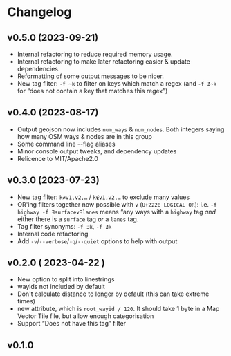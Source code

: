 # Changelog

## v0.5.0 (2023-09-21)

* Internal refactoring to reduce required memory usage.
* Internal refactoring to make later refactoring easier & update dependencies.
* Reformatting of some output messages to be nicer.
* New tag filter: `-f ~k` to filter on keys which match a regex (and `-f ∄~k`
  for “does not contain a key that matches this regex”)

## v0.4.0 (2023-08-17)

* Output geojson now includes `num_ways` & `num_nodes`. Both integers saying
  how many OSM ways & nodes are in this group
* Some command line --flag aliases
* Minor console output tweaks, and dependency updates
* Relicence to MIT/Apache2.0

## v0.3.0 (2023-07-23)

 * New tag filter: `k≠v1,v2,…` / `k∉v1,v2,…` to exclude many values
 * OR'ing filters together now possible with `∨` (`U+2228 LOGICAL OR`):
   i.e. `-f highway -f ∃surface∨∃lanes` means “any ways with a `highway` tag
   _and_ either there is a `surface` tag _or_ a `lanes` tag.
 * Tag filter synonyms: `-f ∃k`, `-f ∄k`
 * Internal code refactoring
 * Add `-v`/`--verbose`/`-q`/`--quiet` options to help with output

## v0.2.0 ( 2023-04-22 )

 * New option to split into linestrings
 * wayids not included by default
 * Don't calculate distance to longer by default (this can take extreme times)
 * new attribute, which is `root_wayid / 120`. It should take 1 byte in a Map
   Vector Tile file, but allow enough categorisation
 * Support “Does not have this tag” filter

## v0.1.0

